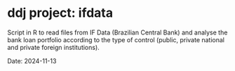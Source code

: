 
# ddj project: ifdata

<!-- badges: start -->
<!-- badges: end -->

Script in R to read files from IF Data (Brazilian Central Bank) and analyse the bank loan portfolio according to the type of control (public, private national and private foreign institutions).

Date: 2024-11-13

